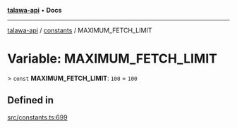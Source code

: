 [**talawa-api**](../../README.md) • **Docs**

***

[talawa-api](../../modules.md) / [constants](../README.md) / MAXIMUM\_FETCH\_LIMIT

# Variable: MAXIMUM\_FETCH\_LIMIT

\> `const` **MAXIMUM\_FETCH\_LIMIT**: `100` = `100`

## Defined in

[src/constants.ts:699](https://github.com/PalisadoesFoundation/talawa-api/blob/60937520d7a29ccf883a9c6a7c2d186bae92a81b/src/constants.ts#L699)
